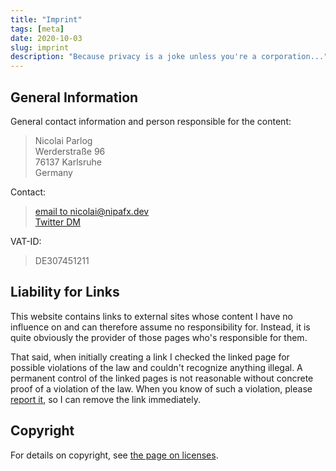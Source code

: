 ```yaml
---
title: "Imprint"
tags: [meta]
date: 2020-10-03
slug: imprint
description: "Because privacy is a joke unless you're a corporation..."
---
```


## General Information

General contact information and person responsible for the content:

> Nicolai Parlog  \
> Werderstraße 96  \
> 76137 Karlsruhe  \
> Germany

Contact:

> [email to nicolai@nipafx.dev](mailto:nicolai@nipafx.dev)  \
> [Twitter DM](https://twitter/nipafx)

VAT-ID:

> DE307451211

## Liability for Links

This website contains links to external sites whose content I have no influence on and can therefore assume no responsibility for.
Instead, it is quite obviously the provider of those pages who's responsible for them.

<contentimage slug="duh" options="sidebar"></contentimage>

That said, when initially creating a link I checked the linked page for possible violations of the law and couldn't recognize anything illegal.
A permanent control of the linked pages is not reasonable without concrete proof of a violation of the law.
When you know of such a violation, please [report it](contact), so I can remove the link immediately.

## Copyright

For details on copyright, see [the page on licenses](license).
